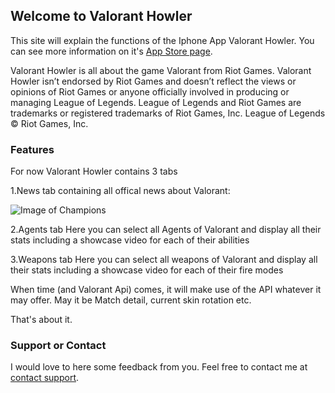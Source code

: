 ## Welcome to Valorant Howler

This site will explain the functions of the Iphone App Valorant Howler. You can see more information on it's [App Store page](https://apps.apple.com/ke/app/tft-howler/id1475359764).

Valorant Howler is all about the game Valorant from Riot Games. Valorant Howler isn’t endorsed by Riot Games and doesn’t reflect the views or opinions of Riot Games
or anyone officially involved in producing or managing League of Legends. League of Legends and Riot Games are
trademarks or registered trademarks of Riot Games, Inc. League of Legends © Riot Games, Inc.

### Features

For now Valorant Howler contains 3 tabs

1.News tab containing all offical news about Valorant:

![Image of Champions](https://is3-ssl.mzstatic.com/image/thumb/Purple113/v4/b9/79/08/b9790812-1c9c-ec76-a683-1824e2d93ded/pr_source.png/230x0w.jpg)

2.Agents tab
Here you can select all Agents of Valorant and display all their stats including a showcase video for each of their abilities

3.Weapons tab
Here you can select all weapons of Valorant and display all their stats including a showcase video for each of their fire modes


When time (and Valorant Api) comes, it will make use of the API whatever it may offer.
May it be Match detail, current skin rotation etc.

That's about it.

### Support or Contact

I would love to here some feedback from you. Feel free to contact me at [contact support](mailto:support@deckhowler.com).
